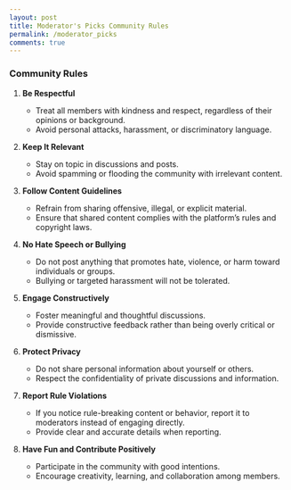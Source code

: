 ```yaml
---
layout: post
title: Moderator's Picks Community Rules
permalink: /moderator_picks
comments: true
---
```


### Community Rules

1. **Be Respectful**  
   - Treat all members with kindness and respect, regardless of their opinions or background.  
   - Avoid personal attacks, harassment, or discriminatory language.

2. **Keep It Relevant**  
   - Stay on topic in discussions and posts.  
   - Avoid spamming or flooding the community with irrelevant content.  

3. **Follow Content Guidelines**  
   - Refrain from sharing offensive, illegal, or explicit material.  
   - Ensure that shared content complies with the platform’s rules and copyright laws.

4. **No Hate Speech or Bullying**  
   - Do not post anything that promotes hate, violence, or harm toward individuals or groups.  
   - Bullying or targeted harassment will not be tolerated.

5. **Engage Constructively**  
   - Foster meaningful and thoughtful discussions.  
   - Provide constructive feedback rather than being overly critical or dismissive.  

6. **Protect Privacy**  
   - Do not share personal information about yourself or others.  
   - Respect the confidentiality of private discussions and information.

7. **Report Rule Violations**  
   - If you notice rule-breaking content or behavior, report it to moderators instead of engaging directly.  
   - Provide clear and accurate details when reporting.

8. **Have Fun and Contribute Positively**  
   - Participate in the community with good intentions.  
   - Encourage creativity, learning, and collaboration among members.


